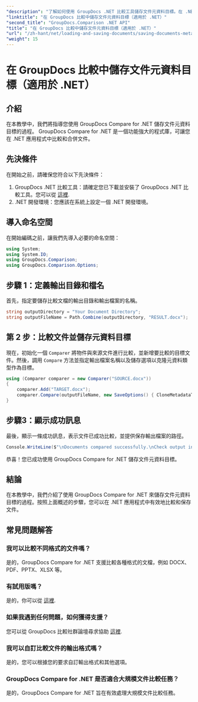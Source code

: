 ```yaml
---
"description": "了解如何使用 GroupDocs .NET 比較工具儲存文件元資料目標。在 .NET 應用程式中進行高效能文件比較的簡單步驟。"
"linktitle": "在 GroupDocs 比較中儲存文件元資料目標（適用於 .NET）"
"second_title": "GroupDocs.Comparison .NET API"
"title": "在 GroupDocs 比較中儲存文件元資料目標（適用於 .NET）"
"url": "/zh-hant/net/loading-and-saving-documents/saving-documents-metadata-target/"
"weight": 15
---
```


# 在 GroupDocs 比較中儲存文件元資料目標（適用於 .NET）

## 介紹
在本教學中，我們將指導您使用 GroupDocs Compare for .NET 儲存文件元資料目標的過程。 GroupDocs Compare for .NET 是一個功能強大的程式庫，可讓您在 .NET 應用程式中比較和合併文件。
## 先決條件
在開始之前，請確保您符合以下先決條件：
1. GroupDocs .NET 比較工具：請確定您已下載並安裝了 GroupDocs .NET 比較工具。您可以從 [這裡](https://releases。groupdocs.com/comparison/net/).
2. .NET 開發環境：您應該在系統上設定一個 .NET 開發環境。

## 導入命名空間
在開始編碼之前，讓我們先導入必要的命名空間：
```csharp
using System;
using System.IO;
using GroupDocs.Comparison;
using GroupDocs.Comparison.Options;
```
## 步驟 1：定義輸出目錄和檔名
首先，指定要儲存比較文檔的輸出目錄和輸出檔案的名稱。
```csharp
string outputDirectory = "Your Document Directory";
string outputFileName = Path.Combine(outputDirectory, "RESULT.docx");
```
## 第 2 步：比較文件並儲存元資料目標
現在，初始化一個 `Comparer` 將物件與來源文件進行比較，並新增要比較的目標文件。然後，調用 `Compare` 方法並指定輸出檔案名稱以及儲存選項以克隆元資料類型作為目標。
```csharp
using (Comparer comparer = new Comparer("SOURCE.docx"))
{
    comparer.Add("TARGET.docx");
    comparer.Compare(outputFileName, new SaveOptions() { CloneMetadataType = MetadataType.Target });
}
```
## 步驟3：顯示成功訊息
最後，顯示一條成功訊息，表示文件已成功比較，並提供保存輸出檔案的路徑。
```csharp
Console.WriteLine($"\nDocuments compared successfully.\nCheck output in {outputDirectory}.");
```
恭喜！您已成功使用 GroupDocs Compare for .NET 儲存文件元資料目標。

## 結論
在本教學中，我們介紹了使用 GroupDocs Compare for .NET 來儲存文件元資料目標的過程。按照上面概述的步驟，您可以在 .NET 應用程式中有效地比較和保存文件。
## 常見問題解答
### 我可以比較不同格式的文件嗎？
是的，GroupDocs Compare for .NET 支援比較各種格式的文檔，例如 DOCX、PDF、PPTX、XLSX 等。
### 有試用版嗎？
是的，你可以從 [這裡](https://releases。groupdocs.com/).
### 如果我遇到任何問題，如何獲得支援？
您可以從 GroupDocs 比較社群論壇尋求協助 [這裡](https://forum。groupdocs.com/c/comparison/12).
### 我可以自訂比較文件的輸出格式嗎？
是的，您可以根據您的要求自訂輸出格式和其他選項。
### GroupDocs Compare for .NET 是否適合大規模文件比較任務？
是的，GroupDocs Compare for .NET 旨在有效處理大規模文件比較任務。